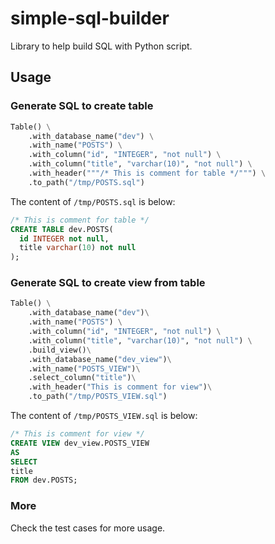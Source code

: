 # simple-sql-builder

Library to help build SQL with Python script.

## Usage

### Generate SQL to create table

```python
Table() \
    .with_database_name("dev") \
    .with_name("POSTS") \
    .with_column("id", "INTEGER", "not null") \
    .with_column("title", "varchar(10)", "not null") \
    .with_header("""/* This is comment for table */""") \
    .to_path("/tmp/POSTS.sql")
```

The content of `/tmp/POSTS.sql` is below:

```sql
/* This is comment for table */
CREATE TABLE dev.POSTS(
  id INTEGER not null,
  title varchar(10) not null
);
```

### Generate SQL to create view from table

```python
Table() \
    .with_database_name("dev")\
    .with_name("POSTS") \
    .with_column("id", "INTEGER", "not null") \
    .with_column("title", "varchar(10)", "not null") \
    .build_view()\
    .with_database_name("dev_view")\
    .with_name("POSTS_VIEW")\
    .select_column("title")\
    .with_header("This is comment for view")\
    .to_path("/tmp/POSTS_VIEW.sql")
```

The content of `/tmp/POSTS_VIEW.sql` is below:

```sql
/* This is comment for view */
CREATE VIEW dev_view.POSTS_VIEW
AS
SELECT
title
FROM dev.POSTS;
```

### More

Check the test cases for more usage.
